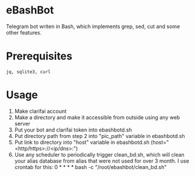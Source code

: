 # eBashBot

Telegram bot writen in Bash, which implements grep, sed, cut and some other features.

# Prerequisites
    jq, sqlite3, curl

# Usage

1. Make clarifai account
2. Make a directory and make it accessible from outside using any web server
3. Put your bot and clarifai token into ebashbotd.sh
4. Put directory path from step 2 into "pic_path" variable in ebashbotd.sh
5. Put link to directory into "host" variable in ebashbotd.sh (host="<http/https>://<ip/dns>:<port>")
6. Use any scheduler to periodically trigger clean_bd.sh, which will clean your alias database from alias that were not used for over 3 month. I use crontab for this:
    0 * * * * bash -c "/root/ebashbot/clean_bd.sh"